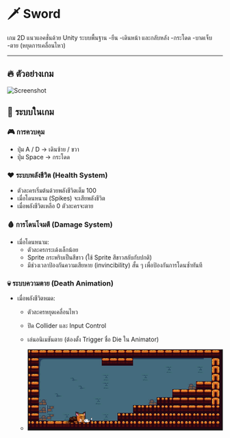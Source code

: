 # 🗡️ Sword

เกม 2D แนวแอคชั่นด้วย Unity  ระบบพื้นฐาน
-ยืน
-เดินหน้า และกลับหลัง
-กระโดด
-บาดเจ็บ
-ตาย (หยุดการเคลื่อนไหว)

---

## 🔥 ตัวอย่างเกม

![Screenshot](images/screenshot1.png)


## 🧩 ระบบในเกม

### 🎮 การควบคุม
- ปุ่ม A / D → เดินซ้าย / ขวา
- ปุ่ม Space → กระโดด

### ❤️ ระบบพลังชีวิต (Health System)
- ตัวละครเริ่มต้นด้วยพลังชีวิตเต็ม 100
- เมื่อโดนหนาม (Spikes) จะเสียพลังชีวิต
- เมื่อพลังชีวิตเหลือ 0 ตัวละครจะตาย

### 🩸 การโดนโจมตี (Damage System)
- เมื่อโดนหนาม:
  - ตัวละครกระเด้งเล็กน้อย
  - Sprite กระพริบเป็นสีขาว (ใช้ Sprite สีขาวสลับกับปกติ)
  - มีช่วงเวลาป้องกันความเสียหาย (invincibility) สั้น ๆ เพื่อป้องกันการโดนซ้ำทันที

### 💀 ระบบความตาย (Death Animation)
- เมื่อพลังชีวิตหมด:
  - ตัวละครหยุดเคลื่อนไหว
  - ปิด Collider และ Input Control
  - เล่นอนิเมชันตาย (ต้องตั้ง Trigger ชื่อ Die ใน Animator)
 
  - ![Screenshot](https://github.com/Jessadaruk/SwordMan/blob/main/Death.png)


